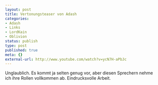 ```yaml
---
layout: post
title: Vertonungsteaser von Adash
categories:
- Adash
- Links
- LordKain
- Oblivion
status: publish
type: post
published: true
meta: {}
external-url: http://www.youtube.com/watch?v=ycN7H-aPbJc
---
```

Unglaublich. Es kommt ja selten genug vor, aber diesen Sprechern nehme ich ihre Rollen vollkommen ab. Eindrucksvolle Arbeit.
